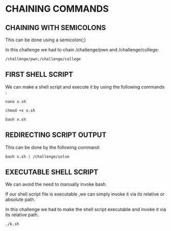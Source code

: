 # CHAINING COMMANDS

## CHAINING WITH SEMICOLONS

This can be done using a semicolon(;)

In this challenge we had to chain /challenge/pwn and /challenge/college:

```/challenge/pwn;/challenge/college```

## FIRST SHELL SCRIPT

We can make a shell script and execute it by using the following commands :

```nano x.sh```

```chmod +x x.sh```

```bash x.sh```

## REDIRECTING SCRIPT OUTPUT

This can be done by the following command:

```bash x.sh | /challenge/solve```

## EXECUTABLE SHELL SCRIPT

We can avoid the need to manually invoke bash. 

If our shell script file is executable ,we can simply invoke it via its relative or absolute path.

In this challenge we had to make the shell script executable and invoke it via its relative path.

```./k.sh```

